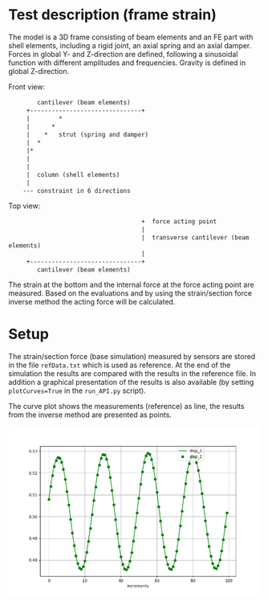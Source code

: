 <!---
  SPDX-FileCopyrightText: 2023 SAP SE

  SPDX-License-Identifier: Apache-2.0

  This file is part of FEDEM - https://openfedem.org
--->

# Test description (frame strain)

The model is a 3D frame consisting of beam elements and an FE part with shell
elements, including a rigid joint, an axial spring and an axial damper.
Forces in global Y- and Z-direction are defined, following a sinusoidal function
with different amplitudes and frequencies.
Gravity is defined in global Z-direction.

Front view:
```
        cantilever (beam elements)
     +-------------------------------+
     |        *
     |      *
     |    *   strut (spring and damper)
     |  *
     |*
     |
     |
     |  column (shell elements)
     |
    --- constraint in 6 directions
```
Top view:
```
                                     +  force acting point
                                     |
                                     |  transverse cantilever (beam elements)
                                     |
     +-------------------------------+
        cantilever (beam elements)
```

The strain at the bottom and the internal force at the force acting point are measured.
Based on the evaluations and by using the strain/section force inverse method the acting force will be calculated.

# Setup

The strain/section force (base simulation) measured by sensors
are stored in the file `refData.txt` which is used as reference.
At the end of the simulation the results are compared with the results in the
reference file. In addition a graphical presentation of the results is also
available (by setting `plotCurves=True` in the `run_API.py` script).

The curve plot shows the measurements (reference) as line,
the results from the inverse method are presented as points.

![Frame strain](disp.png "Frame tip displacement")
